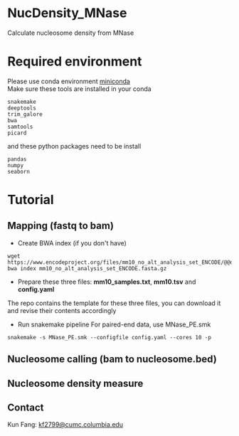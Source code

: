 # NucDensity_MNase
Calculate nucleosome density from MNase

# Required environment
Please use conda environment [miniconda](https://www.anaconda.com/docs/getting-started/miniconda/main)  
Make sure these tools are installed in your conda
```
snakemake
deeptools
trim_galore
bwa
samtools
picard
```
and these python packages need to be install
```
pandas
numpy
seaborn
```

# Tutorial
## Mapping (fastq to bam)
* Create BWA index (if you don't have)
```
wget https://www.encodeproject.org/files/mm10_no_alt_analysis_set_ENCODE/@@download/mm10_no_alt_analysis_set_ENCODE.fasta.gz
bwa index mm10_no_alt_analysis_set_ENCODE.fasta.gz
```
* Prepare these three files: **mm10_samples.txt**, **mm10.tsv** and **config.yaml**  

The repo contains the template for these three files, you can download it and revise their contents accordingly  

* Run snakemake pipeline
For paired-end data, use MNase_PE.smk
```
snakemake -s MNase_PE.smk --configfile config.yaml --cores 10 -p
```


## Nucleosome calling (bam to nucleosome.bed)

## Nucleosome density measure


## Contact
Kun Fang: kf2799@cumc.columbia.edu
